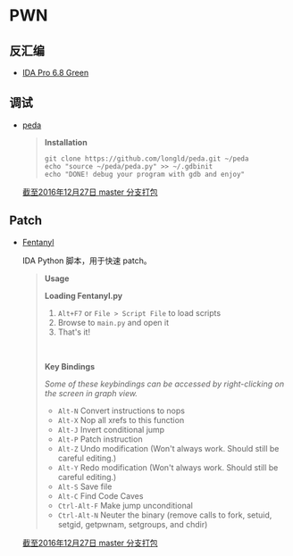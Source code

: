 # PWN

## 反汇编

- [IDA Pro 6.8 Green](http://down.40huo.cn/reverse/IDA_Pro_v6.8_and_Hex-Rays_Decompiler_%28ARM,x64,x86%29_Green.rar)

## 调试

* [peda](https://github.com/longld/peda)

  > **Installation**
  >
  > ```
  > git clone https://github.com/longld/peda.git ~/peda
  > echo "source ~/peda/peda.py" >> ~/.gdbinit
  > echo "DONE! debug your program with gdb and enjoy"
  > ```

  [截至2016年12月27日 master 分支打包](http://down.40huo.cn/pwn/peda-master.zip)

## Patch

* [Fentanyl](https://github.com/isislab/Fentanyl)

  IDA Python 脚本，用于快速 patch。

  > **Usage**
  >
  > **Loading Fentanyl.py**
  >
  > 1. `Alt+F7` or `File > Script File` to load scripts
  > 2. Browse to `main.py` and open it
  > 3. That's it!
  >
  > ​
  >
  > **Key Bindings**
  >
  > *Some of these keybindings can be accessed by right-clicking on the screen in graph view.*
  >
  > - `Alt-N` Convert instructions to nops
  > - `Alt-X` Nop all xrefs to this function
  > - `Alt-J` Invert conditional jump
  > - `Alt-P` Patch instruction
  > - `Alt-Z` Undo modification (Won't always work. Should still be careful editing.)
  > - `Alt-Y` Redo modification (Won't always work. Should still be careful editing.)
  > - `Alt-S` Save file
  > - `Alt-C` Find Code Caves
  > - `Ctrl-Alt-F` Make jump unconditional
  > - `Ctrl-Alt-N` Neuter the binary (remove calls to fork, setuid, setgid, getpwnam, setgroups, and chdir)

  [截至2016年12月27日 master 分支打包](http://down.40huo.cn/pwn/Fentanyl-master.zip)